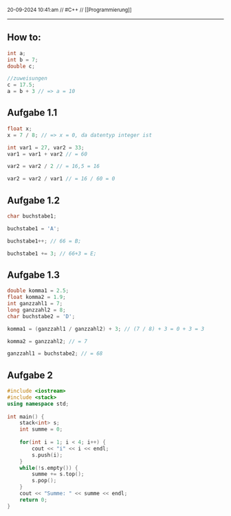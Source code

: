<sub class="descriptionSection">20-09-2024 10:41:am // #C++ // [[Programmierung]]</sub>
____
## How to:
```cpp
int a;
int b = 7;
double c;

//zuweisungen
c = 17.5;
a = b + 3 // => a = 10
```

## Aufgabe 1.1
```cpp
float x;
x = 7 / 8; // => x = 0, da datentyp integer ist
```

```cpp
int var1 = 27, var2 = 33;
var1 = var1 + var2 // = 60

var2 = var2 / 2 // = 16,5 = 16

var2 = var2 / var1 // = 16 / 60 = 0
```

## Aufgabe 1.2
```cpp
char buchstabe1;

buchstabe1 = 'A';

buchstabe1++; // 66 = B;

buchstabe1 += 3; // 66+3 = E;
```
## Aufgabe 1.3
```cpp
double komma1 = 2.5;
float komma2 = 1.9;
int ganzzahl1 = 7;
long ganzzahl2 = 8;
char buchstabe2 = 'D';

komma1 = (ganzzahl1 / ganzzahl2) + 3; // (7 / 8) + 3 = 0 + 3 = 3

komma2 = ganzzahl2; // = 7

ganzzahl1 = buchstabe2; // = 68
```
## Aufgabe 2
```cpp
#include <iostream>  
#include <stack>  
using namespace std;  
  
int main() {  
    stack<int> s;  
    int summe = 0;  
  
    for(int i = 1; i < 4; i++) {  
        cout << "i" << i << endl;  
        s.push(i);  
    }  
    while(!s.empty()) {  
        summe += s.top();  
        s.pop();  
    }  
    cout << "Summe: " << summe << endl;  
    return 0;  
}
```
